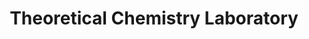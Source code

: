 ---
title: "Theoretical Chemistry Laboratory"
draft: false

# page title background image
bg_image: "images/banner/bg1.jpg"

# meta description ~100 letters in Japanese
description : "Theoretical Studies on basic properties of liquids and solids"

# Research image
image: "images/labs/flask.jpg"

# interest

# taxonomy
la_categories: "Molecular Chemistry" # 分子化学 | 物質化学 | 反応化学
keywords: ["Water Science", "Molecular Dynamics", "Stasistical Mechanics"]

# faculties; label: true name and title
faculties:
- id: matsumoto
  name: Assoc. Prof. Masakazu Matsumoto


# contact info
contact:
- icon: ti-email
  link: mailto:matsu-m3@okayama-u.ac.jp
  name: matsu-m3@okayama-u.ac.jp
- icon: ti-mobile
  link: tel:086-251-7846
  name: 086-251-7846


- name : "Theoretical Chemistry Laboratory"
  icon : "ti-world" # icon pack : https://themify.me/themify-icons
  link : "http://theochem.chem.okayama-u.ac.jp"

- name : "3-1-1 Tsushima-Naka, Kita Ward, Okayama City, Okayama 700-8530"
  icon : "ti-location-pin" # icon pack : https://themify.me/themify-icons
  link : "#"

# type
type: "laboratory"
---